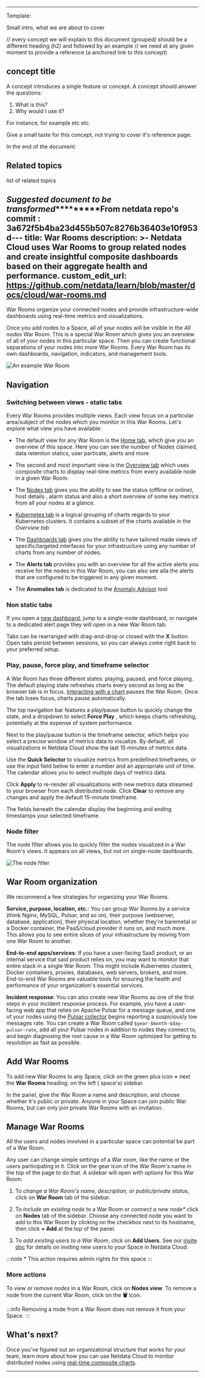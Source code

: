 
<!--
Title: "Rooms"
custom_edit_url: https://github.com/netdata/learn/blob/master/docs/concepts/netdata-hub/rooms.md
learn_status: Published
learn_topic_type: Concepts
learn_rel_path: docs/concepts/netdata-hub/rooms.md
learn_repo_doc: True
learn_docs_purpose: Present the concept of a room, it's purpose and use cases
-->



**********************************************************************
Template:

Small intro, what we are about to cover

// every concept we will explain to this document (grouped) should be a different heading (h2) and followed by an example
// we need at any given moment to provide a reference (a anchored link to this concept)
## concept title

A concept introduces a single feature or concept. A concept should answer the questions:

1. What is this?
2. Why would I use it?

For instance, for example etc etc

Give a small taste for this concept, not trying to cover it's reference page. 

In the end of the document:

## Related topics

list of related topics

*****************Suggested document to be transformed**************************From netdata repo's commit : 3a672f5b4ba23d455b507c8276b36403e10f953d---
title: War Rooms 
description: >- 
   Netdata Cloud uses War Rooms to group related nodes and create insightful composite
   dashboards based on their aggregate health and performance.
custom_edit_url: https://github.com/netdata/learn/blob/master/docs/cloud/war-rooms.md
---

War Rooms organize your connected nodes and provide infrastructure-wide dashboards using real-time metrics and
visualizations.

Once you add nodes to a Space, all of your nodes will be visible in the _All nodes_ War Room. This is a special War Room
which gives you an overview of all of your nodes in this particular space. Then you can create functional separations of
your nodes into more War Rooms. Every War Room has its own dashboards, navigation, indicators, and management tools.

![An example War Room](/img/cloud/main-page.png)

## Navigation

### Switching between views - static tabs

Every War Rooms provides multiple views. Each view focus on a particular area/subject of the nodes which you monitor in
this War Rooms. Let's explore what view you have available:

- The default view for any War Room is the [Home tab](/docs/cloud/visualize/overview#home), which give you an overview
  of this space. Here you can see the number of Nodes claimed, data retention statics, user particate, alerts and more

- The second and most important view is the [Overview tab](/docs/cloud/visualize/overview#overview) which uses composite
  charts to display real-time metrics from every available node in a given War Room.

- The [Nodes tab](/docs/cloud/visualize/nodes) gives you the ability to see the status (offline or online), host details
  , alarm status and also a short overview of some key metrics from all your nodes at a glance.

- [Kubernetes tab](/docs/cloud/visualize/kubernetes) is a logical grouping of charts regards to your Kubernetes clusters.
  It contains a subset of the charts available in the _Overview tab_

- The [Dashboards tab](/docs/cloud/visualize/dashboards) gives you the ability to have tailored made views of
  specific/targeted interfaces for your infrastructure using any number of charts from any number of nodes.

- The **Alerts tab** provides you with an overview for all the active alerts you receive for the nodes in this War Room,
  you can also see alla the alerts that are configured to be triggered in any given moment.

- The **Anomalies tab** is dedicated to the [Anomaly Advisor](/docs/cloud/insights/anomaly-advisor) tool

### Non static tabs

If you open a [new dashboard](/docs/cloud/visualize/dashboards), jump to a single-node dashboard, or navigate to a dedicated
alert page they will open in a new War Room tab.

Tabs can be rearranged with drag-and-drop or closed with the **X** button. Open tabs persist between sessions, so you
can always come right back to your preferred setup.

### Play, pause, force play, and timeframe selector

A War Room has three different states: playing, paused, and force playing. The default playing state refreshes charts
every second as long as the browser tab is in focus. [Interacting with a chart](/docs/dashboard/interact-charts) pauses
the War Room. Once the tab loses focus, charts pause automatically.

The top navigation bar features a play/pause button to quickly change the state, and a dropdown to select **Force Play**
, which keeps charts refreshing, potentially at the expense of system performance.

Next to the play/pause button is the timeframe selector, which helps you select a precise window of metrics data to
visualize. By default, all visualizations in Netdata Cloud show the last 15 minutes of metrics data.

Use the **Quick Selector** to visualize metrics from predefined timeframes, or use the input field below to enter a
number and an appropriate unit of time. The calendar allows you to select multiple days of metrics data.

Click **Apply** to re-render all visualizations with new metrics data streamed to your browser from each distributed
node. Click **Clear** to remove any changes and apply the default 15-minute timeframe.

The fields beneath the calendar display the beginning and ending timestamps your selected timeframe.


### Node filter

The node filter allows you to quickly filter the nodes visualized in a War Room's views. It appears on all views, but
not on single-node dashboards.

![The node filter](https://user-images.githubusercontent.com/12612986/172674440-df224058-2b2c-41da-bb45-f4eb82e342e5.png)


## War Room organization

We recommend a few strategies for organizing your War Rooms.

**Service, purpose, location, etc.**: You can group War Rooms by a service (think Nginx, MySQL, Pulsar, and so on),
their purpose (webserver, database, application), their physical location, whether they're baremetal or a Docker
container, the PaaS/cloud provider it runs on, and much more. This allows you to see entire slices of your
infrastructure by moving from one War Room to another.

**End-to-end apps/services**: If you have a user-facing SaaS product, or an internal service that said product relies
on, you may want to monitor that entire stack in a single War Room. This might include Kubernetes clusters, Docker
containers, proxies, databases, web servers, brokers, and more. End-to-end War Rooms are valuable tools for ensuring the
health and performance of your organization's essential services.

**Incident response**: You can also create new War Rooms as one of the first steps in your incident response process.
For example, you have a user-facing web app that relies on Apache Pulsar for a message queue, and one of your nodes
using the [Pulsar collector](/docs/agent/collectors/go.d.plugin/modules/pulsar) begins reporting a suspiciously low
messages rate. You can create a War Room called `$year-$month-$day-pulsar-rate`, add all your Pulsar nodes in addition
to nodes they connect to, and begin diagnosing the root cause in a War Room optimized for getting to resolution as fast
as possible.

## Add War Rooms

To add new War Rooms to any Space, click on the green plus icon **+** next the **War Rooms** heading. on the left (
space's) sidebar.

In the panel, give the War Room a name and description, and choose whether it's public or private. Anyone in your Space
can join public War Rooms, but can only join private War Rooms with an invitation.

## Manage War Rooms

All the users and nodes involved in a particular space can potential be part of a War Room.

Any user can change simple settings of a War room, like the name or the users participating in it. Click on the gear 
icon of the War Room's name in the top of the page to do that. A sidebar will open with options for this War Room:

1. To _change a War Room's name, description, or public/private status_, click on **War Room** tab of the sidebar.

2. To _include an existing node_ to a War Room or _connect a new node*_ click on **Nodes** tab of the sidebar. Choose any
connected node you want to add to this War Room by clicking on the checkbox next to its hostname, then click **+ Add**
at the top of the panel.

3. To _add existing users to a War Room_, click on **Add Users**. See our [invite doc](/docs/cloud/manage/invite-your-team)
for details on inviting new users to your Space in Netdata Cloud.

:::note
 \* This action requires admin rights for this space
:::

### More actions

To _view or remove nodes_ in a War Room, click on **Nodes view**. To remove a node from the current War Room, click on
the **🗑** icon. 

:::info
 Removing a node from a War Room does not remove it from your Space.
:::



## What's next?

Once you've figured out an organizational structure that works for your team, learn more about how you can use Netdata
Cloud to monitor distributed nodes using [real-time composite charts](/docs/cloud/visualize/overview).
*******************************************************************************
